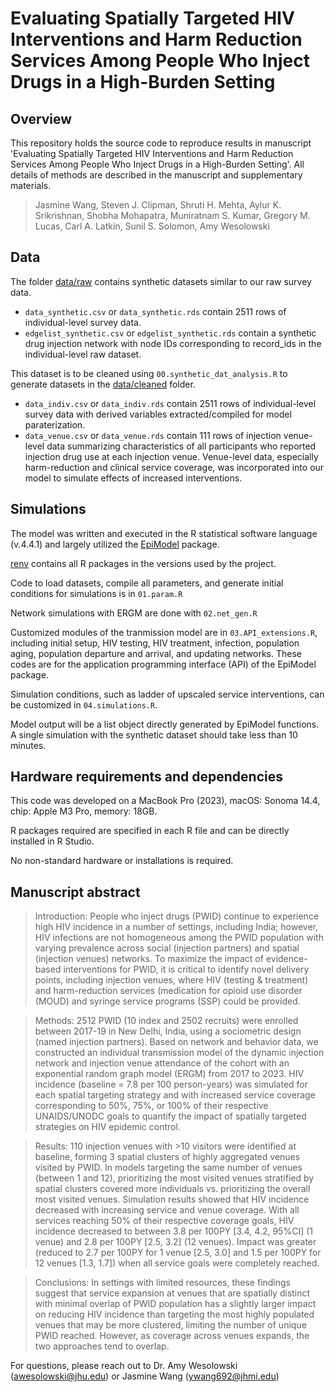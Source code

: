 # Evaluating Spatially Targeted HIV Interventions and Harm Reduction Services Among People Who Inject Drugs in a High-Burden Setting

## Overview
This repository holds the source code to reproduce results in manuscript 'Evaluating Spatially Targeted HIV Interventions and Harm Reduction Services Among People Who Inject Drugs in a High-Burden Setting'. All details of methods are described in the manuscript and supplementary materials.
> Jasmine Wang, Steven J. Clipman, Shruti H. Mehta, Aylur K. Srikrishnan, Shobha Mohapatra, Muniratnam S. Kumar, Gregory M. Lucas, Carl A. Latkin, Sunil S. Solomon, Amy Wesolowski


## Data
The folder [data/raw]("data/raw") contains synthetic datasets similar to our raw survey data. 
- `data_synthetic.csv` or `data_synthetic.rds` contain 2511 rows of individual-level survey data.
- `edgelist_synthetic.csv` or `edgelist_synthetic.rds` contain a synthetic drug injection network with node IDs corresponding to record_ids in the individual-level raw dataset.

This dataset is to be cleaned using `00.synthetic_dat_analysis.R` to generate datasets in the [data/cleaned]("data/cleaned") folder.
- `data_indiv.csv` or `data_indiv.rds` contain 2511 rows of individual-level survey data with derived variables extracted/compiled for model paraterization. 
- `data_venue.csv` or `data_venue.rds` contain 111 rows of injection venue-level data summarizing characteristics of all participants who reported injection drug use at each injection venue. Venue-level data, especially harm-reduction and clinical service coverage, was incorporated into our model to simulate effects of increased interventions. 


## Simulations
The model was written and executed in the R statistical software language (v.4.4.1) and largely utilized the [EpiModel](http://epimodel.org/) package. 

[renv]("renv") contains all R packages in the versions used by the project.

Code to load datasets, compile all parameters, and generate initial conditions for simulations is in `01.param.R`

Network simulations with ERGM are done with `02.net_gen.R`

Customized modules of the tranmission model are in `03.API_extensions.R`, including initial setup, HIV testing, HIV treatment, infection, population aging, population departure and arrival, and updating networks. These codes are for the application programming interface (API) of the EpiModel package. 

Simulation conditions, such as ladder of upscaled service interventions, can be customized in `04.simulations.R`.

Model output will be a list object directly generated by EpiModel functions. A single simulation with the synthetic dataset should take less than 10 minutes. 



## Hardware requirements and dependencies
This code was developed on a MacBook Pro (2023), macOS: Sonoma 14.4, chip: Apple M3 Pro, memory: 18GB. 

R packages required are specified in each R file and can be directly installed in R Studio. 

No non-standard hardware or installations is required. 


## Manuscript abstract
> Introduction: People who inject drugs (PWID) continue to experience high HIV incidence in a number of settings, including India; however, HIV infections are not homogeneous among the PWID population with varying prevalence across social (injection partners) and spatial (injection venues) networks. To maximize the impact of evidence-based interventions for PWID, it is critical to identify novel delivery points, including injection venues, where HIV (testing & treatment) and harm-reduction services (medication for opioid use disorder (MOUD) and syringe service programs (SSP) could be provided.
 
> Methods: 2512 PWID (10 index and 2502 recruits) were enrolled between 2017-19 in New Delhi, India, using a sociometric design (named injection partners). Based on network and behavior data, we constructed an individual transmission model of the dynamic injection network and injection venue attendance of the cohort with an exponential random graph model (ERGM) from 2017 to 2023. HIV incidence (baseline = 7.8 per 100 person-years) was simulated for each spatial targeting strategy and with increased service coverage corresponding to 50%, 75%, or 100% of their respective UNAIDS/UNODC goals to quantify the impact of spatially targeted strategies on HIV epidemic control.
 
> Results: 110 injection venues with >10 visitors were identified at baseline, forming 3 spatial clusters of highly aggregated venues visited by PWID. In models targeting the same number of venues (between 1 and 12), prioritizing the most visited venues stratified by spatial clusters covered more individuals vs. prioritizing the overall most visited venues. Simulation results showed that HIV incidence decreased with increasing service and venue coverage. With all services reaching 50% of their respective coverage goals, HIV incidence decreased to between 3.8 per 100PY [3.4, 4.2, 95%CI] (1 venue) and 2.8 per 100PY [2.5, 3.2] (12 venues). Impact was greater (reduced to 2.7 per 100PY for 1 venue [2.5, 3.0] and 1.5 per 100PY for 12 venues [1.3, 1.7]) when all service goals were completely reached.
 
> Conclusions: In settings with limited resources, these findings suggest that service expansion at venues that are spatially distinct with minimal overlap of PWID population has a slightly larger impact on reducing HIV incidence than targeting the most highly populated venues that may be more clustered, limiting the number of unique PWID reached. However, as coverage across venues expands, the two approaches tend to overlap.


For questions, please reach out to Dr. Amy Wesolowski (awesolowski@jhu.edu) or Jasmine Wang (ywang692@jhmi.edu)

